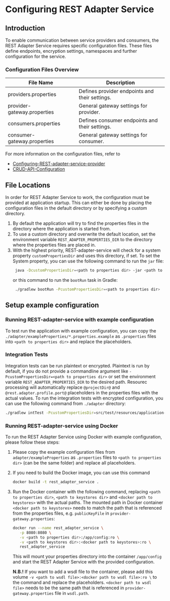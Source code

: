 # Configuring REST Adapter Service


## Introduction
To enable communication between service providers and consumers, the REST Adapter Service requires specific configuration files. These files define endpoints, encryption settings, namespaces and further configuration for the service.

### Configuration Files Overview
| File Name                  | Description                                |
|----------------------------|--------------------------------------------|
| providers.properties       | Defines provider endpoints and their settings. |
| provider-gateway.properties| General gateway settings for provider.     |
| consumers.properties       | Defines consumer endpoints and their settings. |
| consumer-gateway.properties| General gateway settings for consumer.     |

For more information on the configuration files, refer to 
- [Configuring-REST-adapter-service-provider](Configuring-REST-adapter-service-provider.md)
- [CRUD-API-Configuration](CRUD-API-Configuration.md)

## File Locations
In order for REST Adapter Service to work, the configuration must be provided at application startup. This can either be done by placing the configuration files in the default directory or by specifying a custom directory.

1. By default the application will try to find the properties files in the directory where the application is started from.
2. To use a custom directory and overwrite the default location, set the environment variable `REST_ADAPTER_PROPERTIES_DIR` to the directory where the properties files are placed in.
3. With the highest priority, REST-adapter-service will check for a system property `customPropertiesDir` and uses this directory, if set.
    To set the System property, you can use the following command to run the `jar` file:
    ```bash
     java -DcustomPropertiesDir=<path to properties dir> -jar <path to application>/rest-adapter-service-x.x.x.jar
    ```
   or this command to run the `bootRun` task in Gradle:
    ```bash
     ./gradlew bootRun -PcustomPropertiesDir=<path to properties dir>
    ```

## Setup example configuration

### Running REST-adapter-service with example configuration
To test run the application with example configuration, you can copy the `./adapter/exampleProperties/*.properties.example` as `.properties` files into `<path to properties dir>` and replace the placeholders. 

### Integration Tests
Integration tests can be run plaintext or encrypted. Plaintext is run by default, if you do not provide a commandline argument like `-PcustomPropertiesDir=<path to properties dir>` or set the environment variable `REST_ADAPTER_PROPERTIES_DIR` to the desired path. 
Resourec processing will automatically replace `@projectDir@` and `@rest.adapter.profile.port@` placeholders in the properties files with the actual values. 
To run the integration tests with encrypted configuration, you can use the following command from `./adapter` directory:
```bash
./gradlew intTest -PcustomPropertiesDir=src/test/resources/application-intTest-properties/encrypted
```

### Running REST-adapter-service using Docker 
To run the REST Adapter Service using Docker with example configuration, please follow these steps:
1. Please copy the example configuration files from `adapter/exampleProperties` as `.properties` files to `<path to properties dir>` (can be the same folder) and replace all placeholders. 
2. If you need to build the Docker image, you can use this command
   ```bash
   docker build -t rest_adapter_service .
   ```
3. Run the Docker container with the following command, replacing `<path to properties dir>`, `<path to keystores dir>` and `<docker path to keystores>` with the actual paths. The mounted path in Docker container `<docker path to keystores>` needs to match the path that is referenced from the properties files, e.g. `publicKeyFile` in `provider-gateway.properties`:
   ```bash
   docker run --name rest_adapter_service \
      -p 8080:8080 \
      -v <path to properties dir>:/app/config:ro \
      -v <path to keystores dir>:<docker path to keystores>:ro \
      rest_adapter_service
    ```
   This will mount your properties directory into the container `/app/config` and start the REST Adapter Service with the provided configuration.
      
   **N.B.!** If you want to add a wsdl file to the container, please add this volume `-v <path to wsdl file>:<docker path to wsdl file>:ro \` to the command and replace the placeholders. `<docker path to wsdl file>` needs to be the same path that is referenced in `provider-gateway.properties` file in `wsdl.path`.

   
